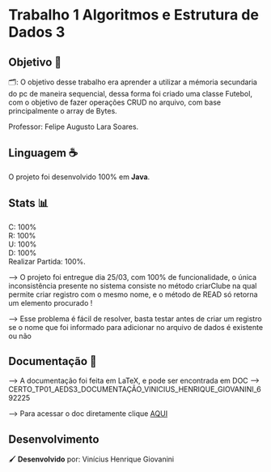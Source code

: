 # Trabalho 1 Algoritmos e Estrutura de Dados 3

## Objetivo 📌

🗂: O objetivo desse trabalho era aprender a utilizar a mémoria secundaria do pc de maneira sequencial, dessa forma
foi criado uma classe Futebol, com o objetivo de fazer operações CRUD no arquivo, com base principalmente o array de Bytes.

Professor: Felipe Augusto Lara Soares.

## Linguagem ☕️

O projeto foi desenvolvido 100% em **Java**.

## Stats 📊

C: 100%  
R: 100%  
U: 100%  
D: 100%  
Realizar Partida: 100%.

--> O projeto foi entregue dia 25/03, com 100% de funcionalidade, o única inconsistência presente no sistema consiste no método criarClube na qual
permite criar registro com o mesmo nome, e o método de READ só retorna um elemento procurado !

--> Esse problema é fácil de resolver, basta testar antes de criar um registro se o nome que foi informado para adicionar no arquivo de dados é existente ou não

## Documentação 📑

--> A documentação foi feita em LaTeX, e pode ser encontrada em DOC --> CERTO_TP01_AEDS3_DOCUMENTAÇÃO_VINICIUS_HENRIQUE_GIOVANINI_692225

--> Para acessar o doc diretamente clique [AQUI](https://github.com/viniciushgiovanini/CRUD-Futebol-JAVA/blob/working/doc/CERTO_TP01_AEDS3_DOCUMENTAÇÃO_VINICIUS_HENRIQUE_GIOVANINI_692225.pdf)

## Desenvolvimento

🖌 **Desenvolvido** por: Vinícius Henrique Giovanini
